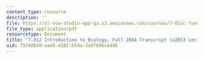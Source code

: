 ```yaml
---
content_type: resource
description: ''
file: https://ol-ocw-studio-app-qa.s3.amazonaws.com/courses/7-01sc-fundamentals-of-biology-fall-2011/7574db49aae6458fb59a2a9f69bce4d6_7_0122004L08.pdf
file_type: application/pdf
resourcetype: Document
title: "7.012 Introduction to Biology, Fall 2004 Transcript \u2013 Lecture 8"
uid: 7574db49-aae6-458f-b59a-2a9f69bce4d6
---
```

